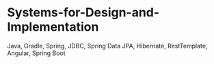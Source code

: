 # Systems-for-Design-and-Implementation
Java, Gradle, Spring, JDBC, Spring Data JPA, Hibernate, RestTemplate, Angular, Spring Boot
